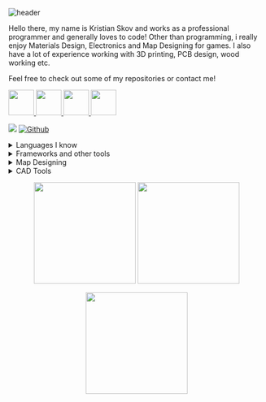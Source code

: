 ![header](https://capsule-render.vercel.app/api?type=wave&color=291b3e&height=120&&text=My%20Profile&fontSize=90&animation=fadeIn&fontColor=ffffff)

Hello there, my name is Kristian Skov and works as a professional programmer and generally loves to code!
Other than programming, i really enjoy Materials Design, Electronics and Map Designing for games.
I also have a lot of experience working with 3D printing, PCB design, wood working etc.

Feel free to check out some of my repositories or contact me!
<p align="left">
  <a href="https://steamcommunity.com/id/nanotek701/"> <img height="50" src="https://user-images.githubusercontent.com/22596587/150757725-0f17435d-8134-4926-97af-8b23064e294f.png"> </a>
  <a href="https://discordapp.com/users/357126223383494659/"> <img height="50" src="https://user-images.githubusercontent.com/22596587/150757512-3e3a5db3-d477-47a7-9e81-2a2d2e4d88c8.png"> </a>
  <a href="https://www.linkedin.com/in/kristian-skov-210452185/"> <img height="50" src="https://user-images.githubusercontent.com/22596587/150757647-f1161d77-10b1-4fef-a67b-4b3b7a486d71.png"> </a>
  <a href="mailto: kris701kj@gmail.com"> <img height="50" src="https://user-images.githubusercontent.com/22596587/150757596-61deb76c-6b2a-4083-bfb9-fd4be1c34f64.png"> </a>
</p>

![](https://visitor-badge.laobi.icu/badge?page_id=kris701)
[![Github](https://img.shields.io/github/followers/kris701?label=Follow&style=social)](https://github.com/kris701)

<details>
<summary>Languages I know</summary>
<ul>
<li>C (mostly c99)</li>
<li>C++ (Arduino, std)</li>
<li>C# (.NET)</li>
<li>Python</li>
<li>Assembly (6502 or 86x)</li>
<li>HTML/CSS/JS</li>
<li>SQL (MSSQL, MySQL and Postgres)</li>
<li>Haskell</li>
</ul>
</details>

<details>
<summary>Frameworks and other tools</summary>
<ul>
<li>WPF (C#)</li>
<li>WinForms (C#)</li>
<li>ASP.NET APIs (C#)</li>
<li>Azure</li>
<li>Visual Studio 2010-2022</li>
<li>Visual Studio Extension Development</li>
<li>SoapUI</li>
<li>Postman</li>
<li>ANTLR 4 (C#)</li>
<li>XNA and Monogame (C#)</li>
<li>Tensorflow and Pytorch (Python)</li>
</ul>
</details>

<details>
<summary>Map Designing</summary>
<ul>
<li>Hammer (HL2 and GMOD)</li>
<li>GEM Editor (MOWAS 2)</li>
</ul>
</details>

<details>
<summary>CAD Tools</summary>
<ul>
<li>Fusion 360</li>
<li>EAGLE</li>
</ul>
</details>

<p align="center">
  <img height="200" src="https://github-readme-stats.vercel.app/api?username=kris701&show_icons=true&count_private=true&theme=jolly">
  <img height="200" src="https://github-readme-stats.vercel.app/api/top-langs/?username=kris701&theme=jolly&layout=compact&langs_count=10">
</p>

<p align="center">
  <img height="200" src="https://github-readme-stats.vercel.app/api/wakatime?username=kris701&theme=jolly">
</p>

